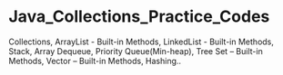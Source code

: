 # Java_Collections_Practice_Codes
Collections,
ArrayList - Built-in Methods,
LinkedList - Built-in Methods,
Stack,
Array Dequeue,
Priority Queue(Min-heap),
Tree Set – Built-in Methods,
Vector – Built-in Methods,
Hashing..
